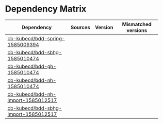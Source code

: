 # Dependency Matrix

Dependency | Sources | Version | Mismatched versions
---------- | ------- | ------- | -------------------
[cb-kubecd/bdd-spring-1585009394](https://github.com/cb-kubecd/bdd-spring-1585009394.git) |  | []() | 
[cb-kubecd/bdd-sbhg-1585010474](https://github.com/cb-kubecd/bdd-sbhg-1585010474.git) |  | []() | 
[cb-kubecd/bdd-gh-1585010474](https://github.com/cb-kubecd/bdd-gh-1585010474.git) |  | []() | 
[cb-kubecd/bdd-nh-1585010474](https://github.com/cb-kubecd/bdd-nh-1585010474.git) |  | []() | 
[cb-kubecd/bdd-nh-import-1585012517](https://github.com/cb-kubecd/bdd-nh-import-1585012517.git) |  | []() | 
[cb-kubecd/bdd-sbhg-import-1585012517](https://github.com/cb-kubecd/bdd-sbhg-import-1585012517.git) |  | []() | 
